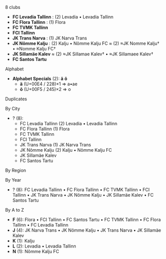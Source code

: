 8 clubs

- **FC Levadia Tallinn** : (2) Levadia • Levadia Tallinn
- **FC Flora Tallinn** : (1) Flora
- **FC TVMK Tallinn**
- **FCI Tallinn**
- **JK Trans Narva** : (1) JK Narva Trans
- **JK Nõmme Kalju** : (2) Kalju • Nõmme Kalju FC ≈ (2) ≈JK Nomme Kalju† • ≈Nomme Kalju FC†
- **JK Sillamäe Kalev** ≈ (2) ≈JK Sillamae Kalev† • ≈JK Sillamaee Kalev†
- **FC Santos Tartu**




Alphabet

- **Alphabet Specials** (2):  **ä**  **õ** 
  - **ä** (U+00E4 / 228)×1 ⇒ a•ae
  - **õ** (U+00F5 / 245)×2 ⇒ o




Duplicates





By City

- ? (8): 
  - FC Levadia Tallinn  (2) Levadia • Levadia Tallinn
  - FC Flora Tallinn  (1) Flora
  - FC TVMK Tallinn 
  - FCI Tallinn 
  - JK Trans Narva  (1) JK Narva Trans
  - JK Nõmme Kalju  (2) Kalju • Nõmme Kalju FC
  - JK Sillamäe Kalev 
  - FC Santos Tartu 




By Region





By Year

- ? (8):   FC Levadia Tallinn • FC Flora Tallinn • FC TVMK Tallinn • FCI Tallinn • JK Trans Narva • JK Nõmme Kalju • JK Sillamäe Kalev • FC Santos Tartu






By A to Z

- **F** (6): Flora • FCI Tallinn • FC Santos Tartu • FC TVMK Tallinn • FC Flora Tallinn • FC Levadia Tallinn
- **J** (4): JK Narva Trans • JK Nõmme Kalju • JK Trans Narva • JK Sillamäe Kalev
- **K** (1): Kalju
- **L** (2): Levadia • Levadia Tallinn
- **N** (1): Nõmme Kalju FC




